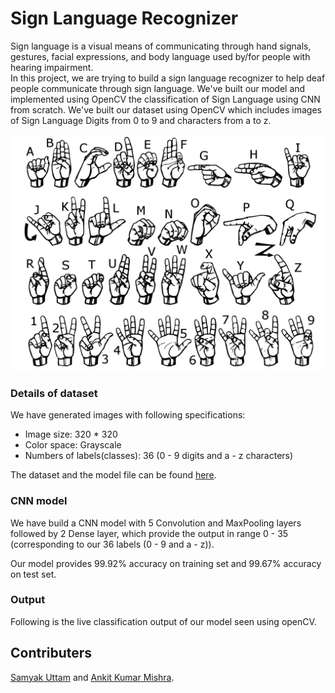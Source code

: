 # Sign Language Recognizer
Sign language is a visual means of communicating through hand signals, gestures, facial expressions, and body language used by/for people with hearing impairment.
<br/>
In this project, we are trying to build a sign language recognizer to help deaf people communicate through sign language.
We've built our model and implemented using OpenCV the classification of Sign Language using CNN from scratch.
We've built our dataset using OpenCV which includes images of Sign Language Digits from 0 to 9 and characters from a to z.

<img src = 'images/signs.png'>

### Details of dataset
We have generated images with following specifications:
- Image size: 320 * 320
- Color space: Grayscale
- Numbers of labels(classes): 36 (0 - 9 digits and a - z characters)

The dataset and the model file can be found [here](https://drive.google.com/drive/folders/1fJ0dQYaLPSlmh0JPRXaq0p1npojAqKIJ?usp=sharing).

### CNN model
We have build a CNN model with 5 Convolution and MaxPooling layers followed by 2 Dense layer, which provide the output in range 0 - 35 (corresponding to our 36 labels (0 - 9 and a - z)).

Our model provides 99.92% accuracy on training set and 99.67% accuracy on test set.

### Output
Following is the live classification output of our model seen using openCV.

## Contributers
[Samyak Uttam](https://github.com/samyak-uttam) and [Ankit Kumar Mishra](https://github.com/anky008).